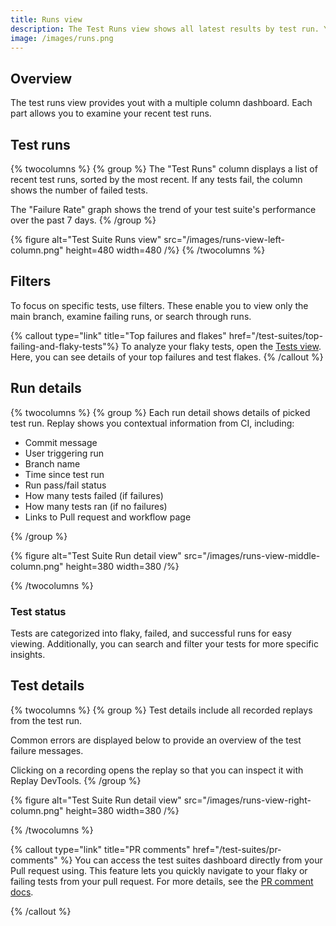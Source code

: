 ```yaml
---
title: Runs view
description: The Test Runs view shows all latest results by test run. You can take a look at your tests at a high level, drive down test flakes or jump into a particular test to start debugging.
image: /images/runs.png
---
```


## Overview

The test runs view provides yout with a multiple column dashboard. Each part allows you to examine your recent test runs.

## Test runs

{% twocolumns %}
{% group %}
The "Test Runs" column displays a list of recent test runs, sorted by the most recent. If any tests fail, the column shows the number of failed tests.

The "Failure Rate" graph shows the trend of your test suite's performance over the past 7 days.
{% /group %}

{% figure
  alt="Test Suite Runs view"
  src="/images/runs-view-left-column.png"
  height=480
  width=480
/%}
{% /twocolumns %}

## Filters

To focus on specific tests, use filters. These enable you to view only the main branch, examine failing runs, or search through runs.

{% callout type="link" title="Top failures and flakes" href="/test-suites/top-failing-and-flaky-tests"%}
To analyze your flaky tests, open the [Tests view](/test-suites/top-failing-and-flaky-tests). Here, you can see details of your top failures and test flakes.
{% /callout %}

## Run details

{% twocolumns %}
{% group %}
Each run detail shows details of picked test run. Replay shows you contextual information from CI, including:

- Commit message
- User triggering run
- Branch name
- Time since test run
- Run pass/fail status
- How many tests failed (if failures)
- How many tests ran (if no failures)
- Links to Pull request and workflow page

{% /group %}

{% figure
  alt="Test Suite Run detail view"
  src="/images/runs-view-middle-column.png"
  height=380
  width=380
/%}

{% /twocolumns %}

### Test status

Tests are categorized into flaky, failed, and successful runs for easy viewing. Additionally, you can search and filter your tests for more specific insights.

## Test details

{% twocolumns %}
{% group %}
Test details include all recorded replays from the test run.

Common errors are displayed below to provide an overview of the test failure messages.

Clicking on a recording opens the replay so that you can inspect it with Replay DevTools.
{% /group %}

{% figure
  alt="Test Suite Run detail view"
  src="/images/runs-view-right-column.png"
  height=380
  width=380
/%}

{% /twocolumns %}

{% callout type="link" title="PR comments" href="/test-suites/pr-comments" %}
You can access the test suites dashboard directly from your Pull request using. This feature lets you quickly navigate to your flaky or failing tests from your pull request. For more details, see the [PR comment docs](/test-suites/pr-comments).

{% /callout %}
